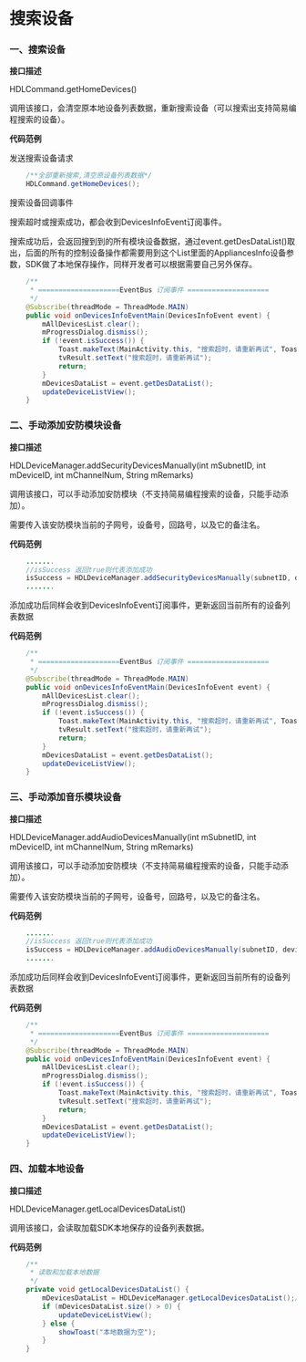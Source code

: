 # 搜索设备

### 一、搜索设备

**接口描述**

HDLCommand.getHomeDevices()

调用该接口，会清空原本地设备列表数据，重新搜索设备（可以搜索出支持简易编程搜索的设备）。

**代码范例**

发送搜索设备请求
```java
    /**全部重新搜索,清空原设备列表数据*/
    HDLCommand.getHomeDevices();
```

搜索设备回调事件

搜索超时或搜索成功，都会收到DevicesInfoEvent订阅事件。

搜索成功后，会返回搜到到的所有模块设备数据，通过event.getDesDataList()取出，后面的所有的控制设备操作都需要用到这个List里面的AppliancesInfo设备参数，SDK做了本地保存操作，同样开发者可以根据需要自己另外保存。

```java
    /**
     * ====================EventBus 订阅事件 ====================
     */
    @Subscribe(threadMode = ThreadMode.MAIN)
    public void onDevicesInfoEventMain(DevicesInfoEvent event) {
        mAllDevicesList.clear();
        mProgressDialog.dismiss();
        if (!event.isSuccess()) {
            Toast.makeText(MainActivity.this, "搜索超时，请重新再试", Toast.LENGTH_SHORT).show();
            tvResult.setText("搜索超时，请重新再试");
            return;
        }
        mDevicesDataList = event.getDesDataList();
        updateDeviceListView();
    }

```

### 二、手动添加安防模块设备

**接口描述**

HDLDeviceManager.addSecurityDevicesManually(int mSubnetID, int mDeviceID, int mChannelNum, String mRemarks)

调用该接口，可以手动添加安防模块（不支持简易编程搜索的设备，只能手动添加）。

需要传入该安防模块当前的子网号，设备号，回路号，以及它的备注名。

**代码范例**


```java
    .......
    //isSuccess 返回true则代表添加成功
    isSuccess = HDLDeviceManager.addSecurityDevicesManually(subnetID, deviceID, channelNum, "安防模块1");
    .......

```

添加成功后同样会收到DevicesInfoEvent订阅事件，更新返回当前所有的设备列表数据

**代码范例**

```java
    /**
     * ====================EventBus 订阅事件 ====================
     */
    @Subscribe(threadMode = ThreadMode.MAIN)
    public void onDevicesInfoEventMain(DevicesInfoEvent event) {
        mAllDevicesList.clear();
        mProgressDialog.dismiss();
        if (!event.isSuccess()) {
            Toast.makeText(MainActivity.this, "搜索超时，请重新再试", Toast.LENGTH_SHORT).show();
            tvResult.setText("搜索超时，请重新再试");
            return;
        }
        mDevicesDataList = event.getDesDataList();
        updateDeviceListView();
    }

```


### 三、手动添加音乐模块设备

**接口描述**

HDLDeviceManager.addAudioDevicesManually(int mSubnetID, int mDeviceID, int mChannelNum, String mRemarks)

调用该接口，可以手动添加安防模块（不支持简易编程搜索的设备，只能手动添加）。

需要传入该安防模块当前的子网号，设备号，回路号，以及它的备注名。

**代码范例**


```java
    .......
    //isSuccess 返回true则代表添加成功
    isSuccess = HDLDeviceManager.addAudioDevicesManually(subnetID, deviceID, channelNum, "音乐模块1");
    .......

```

添加成功后同样会收到DevicesInfoEvent订阅事件，更新返回当前所有的设备列表数据

**代码范例**

```java
    /**
     * ====================EventBus 订阅事件 ====================
     */
    @Subscribe(threadMode = ThreadMode.MAIN)
    public void onDevicesInfoEventMain(DevicesInfoEvent event) {
        mAllDevicesList.clear();
        mProgressDialog.dismiss();
        if (!event.isSuccess()) {
            Toast.makeText(MainActivity.this, "搜索超时，请重新再试", Toast.LENGTH_SHORT).show();
            tvResult.setText("搜索超时，请重新再试");
            return;
        }
        mDevicesDataList = event.getDesDataList();
        updateDeviceListView();
    }

```

### 四、加载本地设备

**接口描述**

HDLDeviceManager.getLocalDevicesDataList()

调用该接口，会读取加载SDK本地保存的设备列表数据。

**代码范例**


```java
    /**
     * 读取和加载本地数据
     */
    private void getLocalDevicesDataList() {
        mDevicesDataList = HDLDeviceManager.getLocalDevicesDataList();//加载本地数据
        if (mDevicesDataList.size() > 0) {
            updateDeviceListView();
        } else {
            showToast("本地数据为空");
        }
    }

```